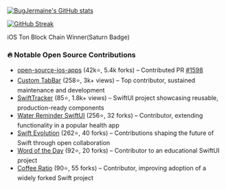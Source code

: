 [![BugJermaine's GitHub stats](https://github-readme-stats.vercel.app/api?username=bigjermaine)](https://github.com/bigjermaine/github-readme-stats)


[![GitHub Streak](https://streak-stats.demolab.com/?user=bigjermaine&theme=dark)](https://git.io/streak-stats)


iOS Ton Block Chain Winner(Saturn Badge)

### 🔥 Notable Open Source Contributions

- [open-source-ios-apps](https://github.com/dkhamsing/open-source-ios-apps) (42k⭐, 5.4k forks) – Contributed PR [#1598](https://github.com/dkhamsing/open-source-ios-apps/pull/1598)  
- [Custom TabBar](https://github.com/pratikg29/CustomTabBar) (258⭐, 3k+ views) – Top contributor, sustained maintenance and development  
- [SwiftTracker](https://github.com/bigjermaine/BetBudd) (85⭐, 1.8k+ views) – SwiftUI project showcasing reusable, production-ready components  
- [Water Reminder SwiftUI](https://github.com/caiobzen/water-reminder-swiftui) (256⭐, 32 forks) – Contributor, extending functionality in a popular health app  
- [Swift Evolution](https://github.com/EVOlution-App/iOS) (262⭐, 40 forks) – Contributions shaping the future of Swift through open collaboration  
- [Word of the Day](https://github.com/kyledold/WordOfTheDay) (92⭐, 20 forks) – Contributor to an educational SwiftUI project  
- [Coffee Ratio](https://github.com/johnmahlon/Coffee-Ratio) (90⭐, 55 forks) – Contributor, improving adoption of a widely forked Swift project  

